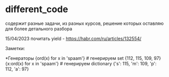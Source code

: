 # different_code
содержит разные задачи, из разных курсов, решение которых оставляю для более детального разбора

 15/04/2023 почитать yield - https://habr.com/ru/articles/132554/

Заметки:

*Генераторы
{ord(x) for x in 'spaam'}    # генерируем set {112, 115, 109, 97}
{x:ord(x) for x in 'spaam'}  # генерируем dictionary {'s': 115, 'm': 109, 'p': 112, 'a': 97}

